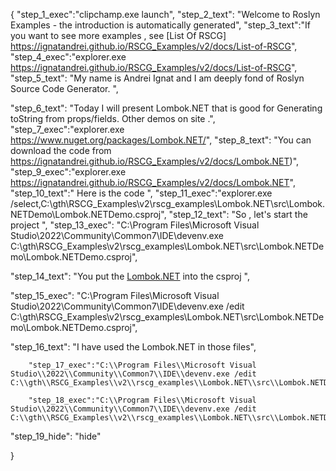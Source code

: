 {
    "step_1_exec":"clipchamp.exe launch",
    "step_2_text": "Welcome to Roslyn Examples - the introduction is automatically generated",
    "step_3_text":"If you want to see more examples , see  [List Of RSCG] https://ignatandrei.github.io/RSCG_Examples/v2/docs/List-of-RSCG",
    "step_4_exec":"explorer.exe https://ignatandrei.github.io/RSCG_Examples/v2/docs/List-of-RSCG",
    "step_5_text": "My name is Andrei Ignat and I am deeply fond of Roslyn Source Code Generator. ",

"step_6_text": "Today I will present Lombok.NET  that is good for Generating toString from props/fields. Other demos on site .",
"step_7_exec":"explorer.exe https://www.nuget.org/packages/Lombok.NET/",
"step_8_text": "You can download the code from https://ignatandrei.github.io/RSCG_Examples/v2/docs/Lombok.NET)",
"step_9_exec":"explorer.exe https://ignatandrei.github.io/RSCG_Examples/v2/docs/Lombok.NET",
"step_10_text":" Here is the code ",
"step_11_exec":"explorer.exe /select,C:\\gth\\RSCG_Examples\\v2\\rscg_examples\\Lombok.NET\\src\\Lombok.NETDemo\\Lombok.NETDemo.csproj",
"step_12_text": "So , let's start the project ",
"step_13_exec": "C:\\Program Files\\Microsoft Visual Studio\\2022\\Community\\Common7\\IDE\\devenv.exe C:\\gth\\RSCG_Examples\\v2\\rscg_examples\\Lombok.NET\\src\\Lombok.NETDemo\\Lombok.NETDemo.csproj",

"step_14_text": "You put the  [Lombok.NET](https://www.nuget.org/packages/Lombok.NET/) into the csproj ",

"step_15_exec": "C:\\Program Files\\Microsoft Visual Studio\\2022\\Community\\Common7\\IDE\\devenv.exe /edit C:\\gth\\RSCG_Examples\\v2\\rscg_examples\\Lombok.NET\\src\\Lombok.NETDemo\\Lombok.NETDemo.csproj",

"step_16_text": "I have used the Lombok.NET in those files",


        "step_17_exec":"C:\\Program Files\\Microsoft Visual Studio\\2022\\Community\\Common7\\IDE\\devenv.exe /edit C:\\gth\\RSCG_Examples\\v2\\rscg_examples\\Lombok.NET\\src\\Lombok.NETDemo\\Person.cs",
    
        "step_18_exec":"C:\\Program Files\\Microsoft Visual Studio\\2022\\Community\\Common7\\IDE\\devenv.exe /edit C:\\gth\\RSCG_Examples\\v2\\rscg_examples\\Lombok.NET\\src\\Lombok.NETDemo\\Program.cs",
    
"step_19_hide": "hide"


}